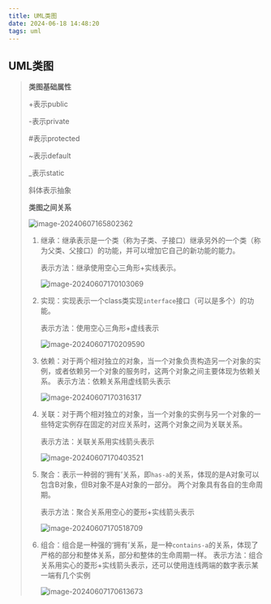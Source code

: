 ```yaml
---
title: UML类图
date: 2024-06-18 14:48:20
tags: uml
---
```


## UML类图

> **类图基础属性**
>
> +表示public
>
> -表示private
>
> #表示protected
>
> ~表示default
>
> _表示static
>
> 斜体表示抽象
>
> **类图之间关系**
>
> ![image-20240607165802362](https://mzy777.oss-cn-hangzhou.aliyuncs.com/img/image-20240607165802362.png)
>
> 1. 继承：继承表示是一个类（称为子类、子接口）继承另外的一个类（称为父类、父接口）的功能，并可以增加它自己的新功能的能力。
>
>    表示方法：继承使用空心三角形+实线表示。
>
>    ![image-20240607170103069](https://mzy777.oss-cn-hangzhou.aliyuncs.com/img/image-20240607170103069.png)
>
> 2. 实现：实现表示一个class类实现`interface`接口（可以是多个）的功能。
>
>    表示方法：使用空心三角形+虚线表示
>
>    ![image-20240607170209590](https://mzy777.oss-cn-hangzhou.aliyuncs.com/img/image-20240607170209590.png)
>
> 3. 依赖：对于两个相对独立的对象，当一个对象负责构造另一个对象的实例，或者依赖另一个对象的服务时，这两个对象之间主要体现为依赖关系。
>    表示方法：依赖关系用虚线箭头表示
>
>    ![image-20240607170316317](https://mzy777.oss-cn-hangzhou.aliyuncs.com/img/image-20240607170316317.png)
>
> 4. 关联：对于两个相对独立的对象，当一个对象的实例与另一个对象的一些特定实例存在固定的对应关系时，这两个对象之间为关联关系。
>
>    表示方法：关联关系用实线箭头表示
>
>    ![image-20240607170403521](https://mzy777.oss-cn-hangzhou.aliyuncs.com/img/image-20240607170403521.png)
>
> 5. 聚合：表示一种弱的‘拥有’关系，即`has-a`的关系，体现的是A对象可以包含B对象，但B对象不是A对象的一部分。 两个对象具有各自的生命周期。
>
>    表示方法：聚合关系用空心的菱形+实线箭头表示
>
>    ![image-20240607170518709](https://mzy777.oss-cn-hangzhou.aliyuncs.com/img/image-20240607170518709.png)
>
> 6. 组合：组合是一种强的‘拥有’关系，是一种`contains-a`的关系，体现了严格的部分和整体关系，部分和整体的生命周期一样。
>    表示方法：组合关系用实心的菱形+实线箭头表示，还可以使用连线两端的数字表示某一端有几个实例
>
>    ![image-20240607170613673](https://mzy777.oss-cn-hangzhou.aliyuncs.com/img/image-20240607170613673.png)


